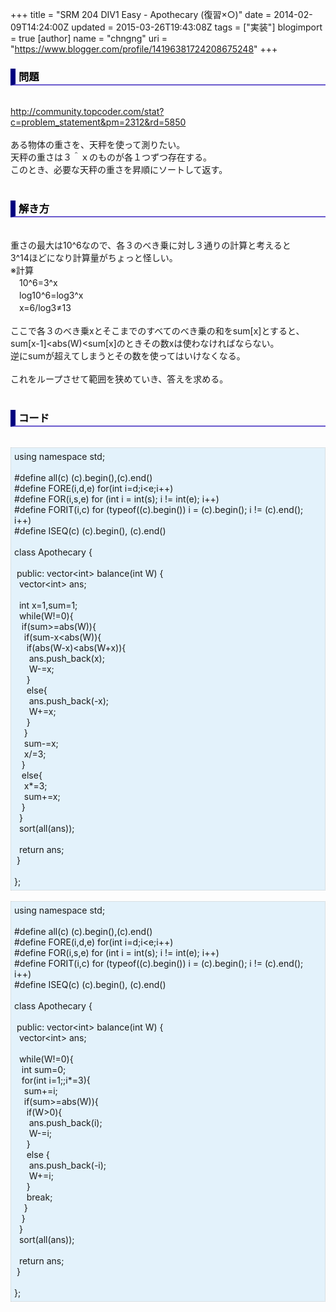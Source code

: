 +++
title = "SRM 204 DIV1 Easy - Apothecary (復習×○)"
date = 2014-02-09T14:24:00Z
updated = 2015-03-26T19:43:08Z
tags = ["実装"]
blogimport = true 
[author]
	name = "chngng"
	uri = "https://www.blogger.com/profile/14196381724208675248"
+++

<div dir="ltr" style="text-align: left;" trbidi="on"><h3 style="border-bottom: 2px solid slateblue; border-left: 8px solid navy; color: black; padding: 0px 0px 1px 5px;">問題 </h3><br /><a href="http://community.topcoder.com/stat?c=problem_statement&amp;pm=2312&amp;rd=5850" target="_blank">http://community.topcoder.com/stat?c=problem_statement&amp;pm=2312&amp;rd=5850</a><br /><br />ある物体の重さを、天秤を使って測りたい。<br />天秤の重さは３＾ｘのものが各１つずつ存在する。<br />このとき、必要な天秤の重さを昇順にソートして返す。<br /><br /><h3 style="border-bottom: 2px solid slateblue; border-left: 8px solid navy; color: black; padding: 0px 0px 1px 5px;">解き方 </h3><br />重さの最大は10^6なので、各３のべき乗に対し３通りの計算と考えると<br />3^14ほどになり計算量がちょっと怪しい。<br />※計算<br />　10^6=3^x <br />　log10^6=log3^x <br />　x=6/log3≠13<br /><br />ここで各３のべき乗xとそこまでのすべてのべき乗の和をsum[x]とすると、<br />sum[x-1]&lt;abs(W)&lt;sum[x]のときその数xは使わなければならない。<br />逆にsumが超えてしまうとその数を使ってはいけなくなる。<br /><br />これをループさせて範囲を狭めていき、答えを求める。<br /><br /><h3 style="border-bottom: 2px solid slateblue; border-left: 8px solid navy; color: black; padding: 0px 0px 1px 5px;">コード </h3><br /><div style="background-color: #e3f2fb; border: 1px dotted #CCCCCC; padding: 5px;">using namespace std;<br /><br />#define all(c) (c).begin(),(c).end()<br />#define FORE(i,d,e) for(int i=d;i&lt;e;i++)<br />#define FOR(i,s,e) for (int i = int(s); i != int(e); i++)<br />#define FORIT(i,c) for (typeof((c).begin()) i = (c).begin(); i != (c).end(); i++)<br />#define ISEQ(c) (c).begin(), (c).end()<br /><br />class Apothecary {<br /><br /><span class="Apple-tab-span" style="white-space: pre;"> </span>public: vector&lt;int&gt; balance(int W) {<br /><span class="Apple-tab-span" style="white-space: pre;">  </span>vector&lt;int&gt; ans;<br /><br /><span class="Apple-tab-span" style="white-space: pre;">  </span>int x=1,sum=1;<br /><span class="Apple-tab-span" style="white-space: pre;">  </span>while(W!=0){<br /><span class="Apple-tab-span" style="white-space: pre;">   </span>if(sum&gt;=abs(W)){<br /><span class="Apple-tab-span" style="white-space: pre;">    </span>if(sum-x&lt;abs(W)){<br /><span class="Apple-tab-span" style="white-space: pre;">     </span>if(abs(W-x)&lt;abs(W+x)){<br /><span class="Apple-tab-span" style="white-space: pre;">      </span>ans.push_back(x);<br /><span class="Apple-tab-span" style="white-space: pre;">      </span>W-=x;<br /><span class="Apple-tab-span" style="white-space: pre;">     </span>}<br /><span class="Apple-tab-span" style="white-space: pre;">     </span>else{<br /><span class="Apple-tab-span" style="white-space: pre;">      </span>ans.push_back(-x);<br /><span class="Apple-tab-span" style="white-space: pre;">      </span>W+=x;<br /><span class="Apple-tab-span" style="white-space: pre;">     </span>}<br /><span class="Apple-tab-span" style="white-space: pre;">    </span>}<br /><span class="Apple-tab-span" style="white-space: pre;">    </span>sum-=x;<br /><span class="Apple-tab-span" style="white-space: pre;">    </span>x/=3;<br /><span class="Apple-tab-span" style="white-space: pre;">   </span>}<br /><span class="Apple-tab-span" style="white-space: pre;">   </span>else{<br /><span class="Apple-tab-span" style="white-space: pre;">    </span>x*=3;<br /><span class="Apple-tab-span" style="white-space: pre;">    </span>sum+=x;<br /><span class="Apple-tab-span" style="white-space: pre;">   </span>}<br /><span class="Apple-tab-span" style="white-space: pre;">  </span>}<br /><span class="Apple-tab-span" style="white-space: pre;">  </span>sort(all(ans));<br /><br /><span class="Apple-tab-span" style="white-space: pre;">  </span>return ans;<br /><span class="Apple-tab-span" style="white-space: pre;"> </span>}<br /><br />};</div><br /><div style="background-color: #e3f2fb; border: 1px dotted #CCCCCC; padding: 5px;">using namespace std;<br /><br />#define all(c) (c).begin(),(c).end()<br />#define FORE(i,d,e) for(int i=d;i&lt;e;i++)<br />#define FOR(i,s,e) for (int i = int(s); i != int(e); i++)<br />#define FORIT(i,c) for (typeof((c).begin()) i = (c).begin(); i != (c).end(); i++)<br />#define ISEQ(c) (c).begin(), (c).end()<br /><br />class Apothecary {<br /><br /><span class="Apple-tab-span" style="white-space: pre;"> </span>public: vector&lt;int&gt; balance(int W) {<br /><span class="Apple-tab-span" style="white-space: pre;">  </span>vector&lt;int&gt; ans;<br /><br /><span class="Apple-tab-span" style="white-space: pre;">  </span>while(W!=0){<br /><span class="Apple-tab-span" style="white-space: pre;">   </span>int sum=0;<br /><span class="Apple-tab-span" style="white-space: pre;">   </span>for(int i=1;;i*=3){<br /><span class="Apple-tab-span" style="white-space: pre;">    </span>sum+=i;<br /><span class="Apple-tab-span" style="white-space: pre;">    </span>if(sum&gt;=abs(W)){<br /><span class="Apple-tab-span" style="white-space: pre;">     </span>if(W&gt;0){<br /><span class="Apple-tab-span" style="white-space: pre;">      </span>ans.push_back(i);<br /><span class="Apple-tab-span" style="white-space: pre;">      </span>W-=i;<br /><span class="Apple-tab-span" style="white-space: pre;">     </span>}<br /><span class="Apple-tab-span" style="white-space: pre;">     </span>else {<br /><span class="Apple-tab-span" style="white-space: pre;">      </span>ans.push_back(-i);<br /><span class="Apple-tab-span" style="white-space: pre;">      </span>W+=i;<br /><span class="Apple-tab-span" style="white-space: pre;">     </span>}<br /><span class="Apple-tab-span" style="white-space: pre;">     </span>break;<br /><span class="Apple-tab-span" style="white-space: pre;">    </span>}<br /><span class="Apple-tab-span" style="white-space: pre;">   </span>}<br /><span class="Apple-tab-span" style="white-space: pre;">  </span>}<br /><span class="Apple-tab-span" style="white-space: pre;">  </span>sort(all(ans));<br /><br /><span class="Apple-tab-span" style="white-space: pre;">  </span>return ans;<br /><span class="Apple-tab-span" style="white-space: pre;"> </span>}<br /><br />};</div></div>
